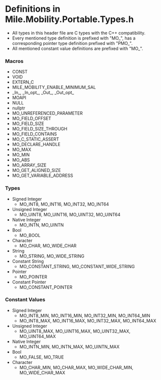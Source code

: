﻿# Definitions in Mile.Mobility.Portable.Types.h

- All types in this header file are C types with the C++ compatibility.
- Every mentioned type definition is prefixed with "MO_", has a corresponding
  pointer type definition prefixed with "PMO_".
- All mentioned constant value definitions are prefixed with "MO_".

### Macros

- CONST
- VOID
- EXTERN_C
- MILE_MOBILITY_ENABLE_MINIMUM_SAL
- \_In\_, \_In\_opt\_, \_Out\_, \_Out\_opt\_
- MOAPI
- NULL
- nullptr
- MO_UNREFERENCED_PARAMETER
- MO_FIELD_OFFSET
- MO_FIELD_SIZE
- MO_FIELD_SIZE_THROUGH
- MO_FIELD_CONTAINS
- MO_C_STATIC_ASSERT
- MO_DECLARE_HANDLE
- MO_MAX
- MO_MIN
- MO_ABS
- MO_ARRAY_SIZE
- MO_GET_ALIGNED_SIZE
- MO_GET_VARIABLE_ADDRESS

### Types

- Signed Integer
  - MO_INT8, MO_INT16, MO_INT32, MO_INT64
- Unsigned Integer
  - MO_UINT8, MO_UINT16, MO_UINT32, MO_UINT64
- Native Integer
  - MO_INTN, MO_UINTN
- Bool
  - MO_BOOL
- Character 
  - MO_CHAR, MO_WIDE_CHAR
- String
  - MO_STRING, MO_WIDE_STRING
- Constant String
  - MO_CONSTANT_STRING, MO_CONSTANT_WIDE_STRING
- Pointer
  - MO_POINTER
- Constant Pointer
  - MO_CONSTANT_POINTER

### Constant Values

- Signed Integer 
  - MO_INT8_MIN, MO_INT16_MIN, MO_INT32_MIN, MO_INT64_MIN
  - MO_INT8_MAX, MO_INT16_MAX, MO_INT32_MAX, MO_INT64_MAX
- Unsigned Integer
  - MO_UINT8_MAX, MO_UINT16_MAX, MO_UINT32_MAX, MO_UINT64_MAX
- Native Integer
  - MO_INTN_MIN, MO_INTN_MAX, MO_UINTN_MAX
- Bool
  - MO_FALSE, MO_TRUE
- Character 
  - MO_CHAR_MIN, MO_CHAR_MAX, MO_WIDE_CHAR_MIN, MO_WIDE_CHAR_MAX
